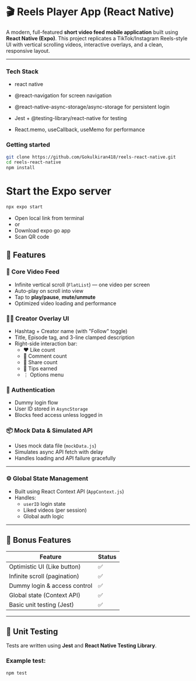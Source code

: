# 🎬 Reels Player App (React Native)

A modern, full-featured **short video feed mobile application** built using **React Native (Expo)**. This project replicates a TikTok/Instagram Reels-style UI with vertical scrolling videos, interactive overlays, and a clean, responsive layout.

---
### Tech Stack

- react native

- @react-navigation for screen navigation

- @react-native-async-storage/async-storage for persistent login

- Jest + @testing-library/react-native for testing

- React.memo, useCallback, useMemo for performance

### Getting started

```bash
git clone https://github.com/Gokulkiran418/reels-react-native.git
cd reels-react-native
npm install
```

# Start the Expo server
```bash
npx expo start
```
- Open local link from terminal 
- or
- Download expo go app
- Scan QR code

## 📱 Features

### 🎥 Core Video Feed

- Infinite vertical scroll (`FlatList`) — one video per screen
- Auto-play on scroll into view
- Tap to **play/pause**, **mute/unmute**
- Optimized video loading and performance

### 🧑‍🎤 Creator Overlay UI

- Hashtag + Creator name (with "Follow" toggle)
- Title, Episode tag, and 3-line clamped description
- Right-side interaction bar:
  - ❤️ Like count
  - 💬 Comment count
  - 🔄 Share count
  - 💸 Tips earned
  - ⋮ Options menu

### 🔐 Authentication

- Dummy login flow
- User ID stored in `AsyncStorage`
- Blocks feed access unless logged in

### 📦 Mock Data & Simulated API

- Uses mock data file (`mockData.js`)
- Simulates async API fetch with delay
- Handles loading and API failure gracefully

---

### ⚙️ Global State Management

- Built using React Context API (`AppContext.js`)
- Handles:
  - `userID` login state
  - Liked videos (per session)
  - Global auth logic

---

## 🚀 Bonus Features



| Feature                         | Status |
|----------------------------------|--------|
| Optimistic UI (Like button)      | ✅     |
| Infinite scroll (pagination)     | ✅     |
| Dummy login & access control     | ✅     |
| Global state (Context API)       | ✅     |
| Basic unit testing (Jest)        | ✅     |

---

## 🧪 Unit Testing

Tests are written using **Jest** and **React Native Testing Library**.

### Example test:

```bash
npm test
